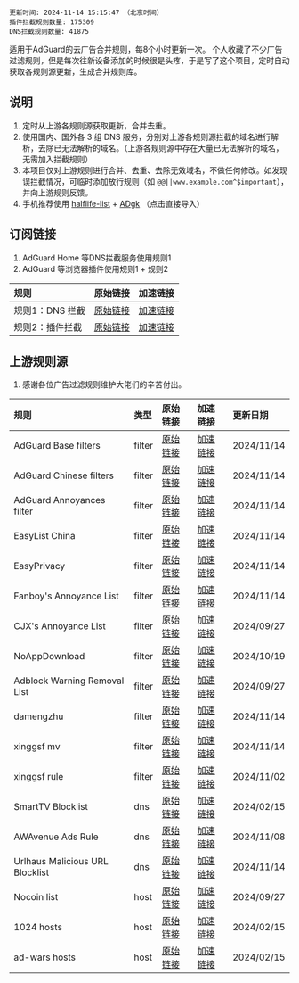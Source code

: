 ``` 
更新时间: 2024-11-14 15:15:47 （北京时间） 
插件拦截规则数量: 175309 
DNS拦截规则数量: 41875 
``` 
适用于AdGuard的去广告合并规则，每8个小时更新一次。
个人收藏了不少广告过滤规则，但是每次往新设备添加的时候很是头疼，于是写了这个项目，定时自动获取各规则源更新，生成合并规则库。

## 说明
1. 定时从上游各规则源获取更新，合并去重。
2. 使用国内、国外各 3 组 DNS 服务，分别对上游各规则源拦截的域名进行解析，去除已无法解析的域名。（上游各规则源中存在大量已无法解析的域名，无需加入拦截规则）
3. 本项目仅对上游规则进行合并、去重、去除无效域名，不做任何修改。如发现误拦截情况，可临时添加放行规则（如 `@@||www.example.com^$important`），并向上游规则反馈。
4. 手机推荐使用 [halflife-list](https://subscribe.adblockplus.org/?location=https://raw.githubusercontent.com/sbwml/halflife-list/master/ad.txt&title=halflife-list) + [ADgk](https://subscribe.adblockplus.org/?location=https://raw.githubusercontent.com/banbendalao/ADgk/master/ADgk.txt&title=ADgk) （点击直接导入）

## 订阅链接
1. AdGuard Home 等DNS拦截服务使用规则1
2. AdGuard 等浏览器插件使用规则1 + 规则2

| 规则 | 原始链接 | 加速链接 |
|:-|:-|:-|
| 规则1：DNS 拦截 | [原始链接](https://raw.githubusercontent.com/Sereinfy/Adblock/main/rules/adblockdns.txt) | [加速链接](https://mirror.ghproxy.com/https://raw.githubusercontent.com/Sereinfy/Adblock/main/rules/adblockdns.txt) |
| 规则2：插件拦截 | [原始链接](https://raw.githubusercontent.com/Sereinfy/Adblock/main/rules/adblockfilters.txt) | [加速链接](https://mirror.ghproxy.com/https://raw.githubusercontent.com/Sereinfy/Adblock/main/rules/adblockfilters.txt) |

## 上游规则源
1. 感谢各位广告过滤规则维护大佬们的辛苦付出。

| 规则 | 类型 | 原始链接 | 加速链接 | 更新日期 |
|:-|:-|:-|:-|:-|
| AdGuard Base filters | filter | [原始链接](https://raw.githubusercontent.com/AdguardTeam/FiltersRegistry/master/filters/filter_2_Base/filter.txt) | [加速链接](https://mirror.ghproxy.com/https://raw.githubusercontent.com/Sereinfy/Adblock/main/rules/AdGuard_Base_filters.txt) | 2024/11/14 |
| AdGuard Chinese filters | filter | [原始链接](https://raw.githubusercontent.com/AdguardTeam/FiltersRegistry/master/filters/filter_224_Chinese/filter.txt) | [加速链接](https://mirror.ghproxy.com/https://raw.githubusercontent.com/Sereinfy/Adblock/main/rules/AdGuard_Chinese_filters.txt) | 2024/11/14 |
| AdGuard Annoyances filter | filter | [原始链接](https://raw.githubusercontent.com/AdguardTeam/FiltersRegistry/master/filters/filter_14_Annoyances/filter.txt) | [加速链接](https://mirror.ghproxy.com/https://raw.githubusercontent.com/Sereinfy/Adblock/main/rules/AdGuard_Annoyances_filter.txt) | 2024/11/14 |
| EasyList China | filter | [原始链接](https://easylist-downloads.adblockplus.org/easylistchina.txt) | [加速链接](https://mirror.ghproxy.com/https://raw.githubusercontent.com/Sereinfy/Adblock/main/rules/EasyList_China.txt) | 2024/11/14 |
| EasyPrivacy | filter | [原始链接](https://easylist-downloads.adblockplus.org/easyprivacy.txt) | [加速链接](https://mirror.ghproxy.com/https://raw.githubusercontent.com/Sereinfy/Adblock/main/rules/EasyPrivacy.txt) | 2024/11/14 |
| Fanboy's Annoyance List | filter | [原始链接](https://easylist.to/easylist/fanboy-social.txt) | [加速链接](https://mirror.ghproxy.com/https://raw.githubusercontent.com/Sereinfy/Adblock/main/rules/Fanboy's_Annoyance_List.txt) | 2024/11/14 |
| CJX's Annoyance List | filter | [原始链接](https://raw.githubusercontent.com/cjx82630/cjxlist/master/cjx-annoyance.txt) | [加速链接](https://mirror.ghproxy.com/https://raw.githubusercontent.com/Sereinfy/Adblock/main/rules/CJX's_Annoyance_List.txt) | 2024/09/27 |
| NoAppDownload | filter | [原始链接](https://raw.githubusercontent.com/Noyllopa/NoAppDownload/master/NoAppDownload.txt) | [加速链接](https://mirror.ghproxy.com/https://raw.githubusercontent.com/Sereinfy/Adblock/main/rules/NoAppDownload.txt) | 2024/10/19 |
| Adblock Warning Removal List | filter | [原始链接](https://easylist-downloads.adblockplus.org/antiAdblock.txt) | [加速链接](https://mirror.ghproxy.com/https://raw.githubusercontent.com/Sereinfy/Adblock/main/rules/Adblock_Warning_Removal_List.txt) | 2024/09/27 |
| damengzhu | filter | [原始链接](https://raw.githubusercontent.com/damengzhu/banad/main/jiekouAD.txt) | [加速链接](https://mirror.ghproxy.com/https://raw.githubusercontent.com/Sereinfy/Adblock/main/rules/damengzhu.txt) | 2024/11/14 |
| xinggsf mv | filter | [原始链接](https://raw.githubusercontent.com/xinggsf/Adblock-Plus-Rule/master/mv.txt) | [加速链接](https://mirror.ghproxy.com/https://raw.githubusercontent.com/Sereinfy/Adblock/main/rules/xinggsf_mv.txt) | 2024/11/14 |
| xinggsf rule | filter | [原始链接](https://raw.githubusercontent.com/xinggsf/Adblock-Plus-Rule/master/rule.txt) | [加速链接](https://mirror.ghproxy.com/https://raw.githubusercontent.com/Sereinfy/Adblock/main/rules/xinggsf_rule.txt) | 2024/11/02 |
| SmartTV Blocklist | dns | [原始链接](https://raw.githubusercontent.com/Perflyst/PiHoleBlocklist/master/SmartTV-AGH.txt) | [加速链接](https://mirror.ghproxy.com/https://raw.githubusercontent.com/Sereinfy/Adblock/main/rules/SmartTV_Blocklist.txt) | 2024/02/15 |
| AWAvenue Ads Rule | dns | [原始链接](https://raw.githubusercontent.com/TG-Twilight/AWAvenue-Ads-Rule/main/AWAvenue-Ads-Rule.txt) | [加速链接](https://mirror.ghproxy.com/https://raw.githubusercontent.com/Sereinfy/Adblock/main/rules/AWAvenue_Ads_Rule.txt) | 2024/11/08 |
| Urlhaus Malicious URL Blocklist | dns | [原始链接](https://malware-filter.gitlab.io/malware-filter/urlhaus-filter-agh-online.txt) | [加速链接](https://mirror.ghproxy.com/https://raw.githubusercontent.com/Sereinfy/Adblock/main/rules/Urlhaus_Malicious_URL_Blocklist.txt) | 2024/11/14 |
| Nocoin list | host | [原始链接](https://raw.githubusercontent.com/hoshsadiq/adblock-nocoin-list/master/hosts.txt) | [加速链接](https://mirror.ghproxy.com/https://raw.githubusercontent.com/Sereinfy/Adblock/main/rules/Nocoin_list.txt) | 2024/09/27 |
| 1024 hosts | host | [原始链接](https://raw.githubusercontent.com/Goooler/1024_hosts/master/hosts) | [加速链接](https://mirror.ghproxy.com/https://raw.githubusercontent.com/Sereinfy/Adblock/main/rules/1024_hosts.txt) | 2024/02/15 |
| ad-wars hosts | host | [原始链接](https://raw.githubusercontent.com/jdlingyu/ad-wars/master/hosts) | [加速链接](https://mirror.ghproxy.com/https://raw.githubusercontent.com/Sereinfy/Adblock/main/rules/ad-wars_hosts.txt) | 2024/02/15 |
